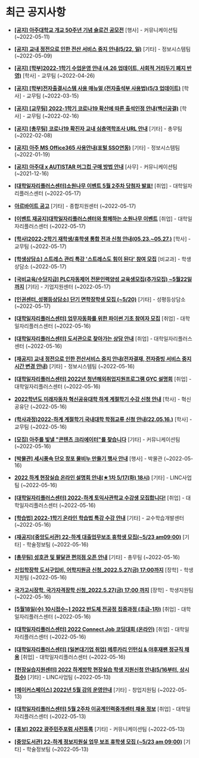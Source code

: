 # 최근 공지사항

* **[[공지] 아주대학교 개교 50주년 기념 슬로건 공모전](http://ajou.ac.kr/kr/ajou/notice.do?mode=view&amp;articleNo=197550&amp;article.offset=0&amp;articleLimit=30)**
 [행사] - 커뮤니케이션팀 (~2022-05-11)

* **[[공지] 교내 정전으로 인한 전산 서비스 중지 안내(5/22, 일)](http://ajou.ac.kr/kr/ajou/notice.do?mode=view&amp;articleNo=197459&amp;article.offset=0&amp;articleLimit=30)**
 [기타] - 정보시스템팀 (~2022-05-09)

* **[[공지] [학부]2022-1학기 수업운영 안내 (4.26 업데이트, 사회적 거리두기 폐지 반영)](http://ajou.ac.kr/kr/ajou/notice.do?mode=view&amp;articleNo=196998&amp;article.offset=0&amp;articleLimit=30)**
 [학사] - 교무팀 (~2022-04-26)

* **[[공지] [학부]전자출결시스템 사용 매뉴얼 (전자출석부 사용법)(5/3 업데이트)](http://ajou.ac.kr/kr/ajou/notice.do?mode=view&amp;articleNo=192571&amp;article.offset=0&amp;articleLimit=30)**
 [학사] - 교무팀 (~2022-03-15)

* **[[공지] [교무팀] 2022-1학기 코로나19 확산에 따른 출석인정 안내(백신공결)](http://ajou.ac.kr/kr/ajou/notice.do?mode=view&amp;articleNo=180913&amp;article.offset=0&amp;articleLimit=30)**
 [학사] - 교무팀 (~2022-02-16)

* **[[공지] [총무팀] 코로나19 확진자 교내 심층역학조사 URL 안내](http://ajou.ac.kr/kr/ajou/notice.do?mode=view&amp;articleNo=180493&amp;article.offset=0&amp;articleLimit=30)**
 [기타] - 총무팀 (~2022-02-08)

* **[[공지] 아주 MS Office365 사용안내(포털 SSO연동)](http://ajou.ac.kr/kr/ajou/notice.do?mode=view&amp;articleNo=179802&amp;article.offset=0&amp;articleLimit=30)**
 [기타] - 정보시스템팀 (~2022-01-19)

* **[[공지] 아주대 x AUTISTAR 머그컵 구매 방법 안내](http://ajou.ac.kr/kr/ajou/notice.do?mode=view&amp;articleNo=147976&amp;article.offset=0&amp;articleLimit=30)**
 [사무] - 커뮤니케이션팀 (~2021-12-16)

* **[[대학일자리플러스센터]소원나무 이벤트 5월 2주차 당첨자 발표!](http://ajou.ac.kr/kr/ajou/notice.do?mode=view&amp;articleNo=197748&amp;article.offset=0&amp;articleLimit=30)**
 [취업] - 대학일자리플러스센터 (~2022-05-17)

* **[아르바이트 공고](http://ajou.ac.kr/kr/ajou/notice.do?mode=view&amp;articleNo=197747&amp;article.offset=0&amp;articleLimit=30)**
 [기타] - 종합지원센터 (~2022-05-17)

* **[[이벤트 재공지]대학일자리플러스센터와 함께하는 소원나무 이벤트](http://ajou.ac.kr/kr/ajou/notice.do?mode=view&amp;articleNo=197746&amp;article.offset=0&amp;articleLimit=30)**
 [취업] - 대학일자리플러스센터 (~2022-05-17)

* **[[학사]2022-2학기 재학생/휴학생 통합 전과 신청 안내(05.23.~05.27.)](http://ajou.ac.kr/kr/ajou/notice.do?mode=view&amp;articleNo=197731&amp;article.offset=0&amp;articleLimit=30)**
 [학사] - 교무팀 (~2022-05-17)

* **[[학생상담소] 스트레스 관리 특강 &#x27;스트레스도 힘이 된다&#x27; 참여 모집](http://ajou.ac.kr/kr/ajou/notice.do?mode=view&amp;articleNo=197725&amp;article.offset=0&amp;articleLimit=30)**
 [비교과] - 학생상담소 (~2022-05-17)

* **[[국비교육/수당지급] PLC자동제어 전문인력양성 교육생모집(추가모집) ~5월22일까지](http://ajou.ac.kr/kr/ajou/notice.do?mode=view&amp;articleNo=197724&amp;article.offset=0&amp;articleLimit=30)**
 [기타] - 기업지원센터 (~2022-05-17)

* **[[인권센터_성평등상담소] 단기 면학장학생 모집 (~5/20)](http://ajou.ac.kr/kr/ajou/notice.do?mode=view&amp;articleNo=197723&amp;article.offset=0&amp;articleLimit=30)**
 [기타] - 성평등상담소 (~2022-05-17)

* **[[대학일자리플러스센터] 업무자동화를 위한 파이썬 기초 참여자 모집](http://ajou.ac.kr/kr/ajou/notice.do?mode=view&amp;articleNo=197720&amp;article.offset=0&amp;articleLimit=30)**
 [취업] - 대학일자리플러스센터 (~2022-05-16)

* **[[대학일자리플러스센터] 도서관으로 찾아가는 상담 안내](http://ajou.ac.kr/kr/ajou/notice.do?mode=view&amp;articleNo=197719&amp;article.offset=0&amp;articleLimit=30)**
 [취업] - 대학일자리플러스센터 (~2022-05-16)

* **[[재공지] 교내 정전으로 인한 전산서비스 중지 안내(전자결재, 전자증빙 서비스 중지 시간 변경 안내)](http://ajou.ac.kr/kr/ajou/notice.do?mode=view&amp;articleNo=197712&amp;article.offset=0&amp;articleLimit=30)**
 [기타] - 정보시스템팀 (~2022-05-16)

* **[[대학일자리플러스센터] 2022년 청년해외취업지원프로그램 GYC 설명회](http://ajou.ac.kr/kr/ajou/notice.do?mode=view&amp;articleNo=197707&amp;article.offset=0&amp;articleLimit=30)**
 [취업] - 대학일자리플러스센터 (~2022-05-16)

* **[2022학년도 미래자동차 혁신공유대학 하계 계절학기 수강 신청 안내](http://ajou.ac.kr/kr/ajou/notice.do?mode=view&amp;articleNo=197706&amp;article.offset=0&amp;articleLimit=30)**
 [학사] - 혁신공유단 (~2022-05-16)

* **[(학사과정)2022-하계 계절학기 국내대학 학점교류 신청 안내(22.05.16.)](http://ajou.ac.kr/kr/ajou/notice.do?mode=view&amp;articleNo=197705&amp;article.offset=0&amp;articleLimit=30)**
 [학사] - 교무팀 (~2022-05-16)

* **[[모집] 아주를 빛낼 &quot;콘텐츠 크리에이터&quot;를 찾습니다](http://ajou.ac.kr/kr/ajou/notice.do?mode=view&amp;articleNo=197704&amp;article.offset=0&amp;articleLimit=30)**
 [기타] - 커뮤니케이션팀 (~2022-05-16)

* **[[박물관] 세시풍속 단오 창포 물비누 만들기 행사 안내](http://ajou.ac.kr/kr/ajou/notice.do?mode=view&amp;articleNo=197702&amp;article.offset=0&amp;articleLimit=30)**
 [행사] - 박물관 (~2022-05-16)

* **[2022 하계 현장실습 온라인 설명회 안내(★1차 5/17(화) 18시)](http://ajou.ac.kr/kr/ajou/notice.do?mode=view&amp;articleNo=197700&amp;article.offset=0&amp;articleLimit=30)**
 [기타] - LINC사업팀 (~2022-05-16)

* **[[대학일자리플러스센터] 2022-하계 토익사관학교 수강생 모집합니다!](http://ajou.ac.kr/kr/ajou/notice.do?mode=view&amp;articleNo=197698&amp;article.offset=0&amp;articleLimit=30)**
 [취업] - 대학일자리플러스센터 (~2022-05-16)

* **[[학습법] 2022-1학기 온라인 학습법 특강 수강 안내](http://ajou.ac.kr/kr/ajou/notice.do?mode=view&amp;articleNo=197695&amp;article.offset=0&amp;articleLimit=30)**
 [기타] - 교수학습개발센터 (~2022-05-16)

* **[(재공지)[중앙도서관] 22-하계 대출업무보조 휴학생 모집(~5/23 am09:00)](http://ajou.ac.kr/kr/ajou/notice.do?mode=view&amp;articleNo=197685&amp;article.offset=0&amp;articleLimit=30)**
 [기타] - 학술정보팀 (~2022-05-16)

* **[[총무팀] 성호관 및 팔달관 편의점 오픈 안내](http://ajou.ac.kr/kr/ajou/notice.do?mode=view&amp;articleNo=197684&amp;article.offset=0&amp;articleLimit=30)**
 [기타] - 총무팀 (~2022-05-16)

* **[신입학장학 도서구입비, 어학지원금 신청_2022.5.27(금) 17:00까지](http://ajou.ac.kr/kr/ajou/notice.do?mode=view&amp;articleNo=197683&amp;article.offset=0&amp;articleLimit=30)**
 [장학] - 학생지원팀 (~2022-05-16)

* **[국가고시장학, 국가자격장학 신청_2022.5.27(금) 17:00 까지](http://ajou.ac.kr/kr/ajou/notice.do?mode=view&amp;articleNo=197680&amp;article.offset=0&amp;articleLimit=30)**
 [장학] - 학생지원팀 (~2022-05-16)

* **[[5월18일(수) 10시접수~] 2022 반도체 전공정 집중과정 (초급-1차)](http://ajou.ac.kr/kr/ajou/notice.do?mode=view&amp;articleNo=197678&amp;article.offset=0&amp;articleLimit=30)**
 [취업] - 대학일자리플러스센터 (~2022-05-16)

* **[[대학일자리플러스센터] 2022 Connect Job 코딩대회 (온라인)](http://ajou.ac.kr/kr/ajou/notice.do?mode=view&amp;articleNo=197677&amp;article.offset=0&amp;articleLimit=30)**
 [취업] - 대학일자리플러스센터 (~2022-05-16)

* **[[대학일자리플러스센터] [일본대기업 취업] 메루카리 인턴십 &amp; 야후재팬 정규직 채용](http://ajou.ac.kr/kr/ajou/notice.do?mode=view&amp;articleNo=197676&amp;article.offset=0&amp;articleLimit=30)**
 [취업] - 대학일자리플러스센터 (~2022-05-16)

* **[[현장실습지원센터] 2022 하계방학 현장실습 학생 지원신청 안내(5/16부터, 상시접수)](http://ajou.ac.kr/kr/ajou/notice.do?mode=view&amp;articleNo=197668&amp;article.offset=0&amp;articleLimit=30)**
 [기타] - LINC사업팀 (~2022-05-13)

* **[[메이커스페이스] 2022년 5월 강의 운영안내](http://ajou.ac.kr/kr/ajou/notice.do?mode=view&amp;articleNo=197666&amp;article.offset=0&amp;articleLimit=30)**
 [기타] - 창업지원팀 (~2022-05-13)

* **[[대학일자리플러스센터] 5월 2주차 이공계인력중개센터 채용 정보](http://ajou.ac.kr/kr/ajou/notice.do?mode=view&amp;articleNo=197664&amp;article.offset=0&amp;articleLimit=30)**
 [취업] - 대학일자리플러스센터 (~2022-05-13)

* **[[홍보] 2022 광주민주포럼 사전등록](http://ajou.ac.kr/kr/ajou/notice.do?mode=view&amp;articleNo=197649&amp;article.offset=0&amp;articleLimit=30)**
 [기타] - 커뮤니케이션팀 (~2022-05-13)

* **[[중앙도서관] 22-하계 정보지원실 업무 보조 휴학생 모집 (~5/23 am 09:00)](http://ajou.ac.kr/kr/ajou/notice.do?mode=view&amp;articleNo=197644&amp;article.offset=0&amp;articleLimit=30)**
 [기타] - 학술정보팀 (~2022-05-13)
